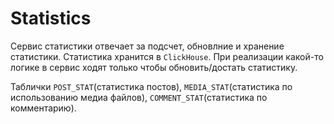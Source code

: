 # Statistics
Сервис статистики отвечает за подсчет, обновлние и хранение статистики. Статистика хранится в `ClickHouse`. При реализации какой-то логике в сервис ходят только чтобы обновить/достать статистику.

Таблички `POST_STAT`(статистика постов), `MEDIA_STAT`(статистика по использованию медиа файлов), `COMMENT_STAT`(статистика по комментарию).